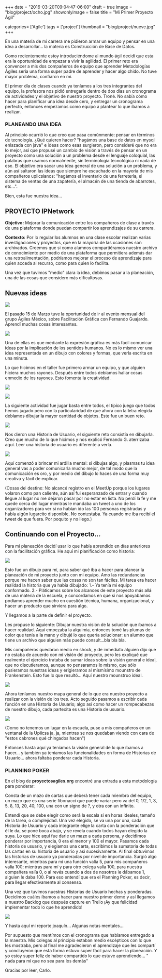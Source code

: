 +++
date = "2016-03-20T09:04:47-06:00"
draft = true
image = "blog/project/ocho.jpg"
showonlyimage = false
title = "Mi Primer Proyecto Ágil"

categories= ['Agile']
tags = ['project']
thumbnail = "blog/project/nueve.jpg"
+++

En una materia de mi carrera me pidieron armar un equipo y pensar en una idea a desarrollar... la materia es Construcción de Base de Datos.

Como recientemente estoy introduciéndome al mundo ágil decidí que esta era la oportunidad de empezar a vivir la agilidad. El primer reto era convencer a mis dos compañeros de equipo que aprender Metodologías Ágiles sería una forma super padre de aprender y hacer algo chido. No tuve mayor problema, confiaron en mi.

El primer día de clases cuando ya teníamos a los tres integrantes del equipo, la profesora nos pidió entregarle dentro de dos días un cronograma de actividades y el objetivo de nuestro proyecto. Troné. No sabía cómo hacer para planificar una idea desde cero, y entregar un cronograma perfecto, entonces empezamos como equipo a plantear lo que íbamos a realizar.


### PLANEANDO UNA IDEA

Al principio ocurrió lo que creo que pasa comúnmente: pensar en términos de tecnología. ¿Qué quieren hacer? "hagámos una base de datos en mysql enlazada con java" e ideas como esas surgieron, pero consideré que no era lo mejor, así que propusé un cambio de visión a través de pensar en un proyecto como una solución a un problema desde el lenguaje coloquial, las palabras que usamos normalmente, sin terminología tecnológica ni nada de eso. El objetivo era sacar una idea general de una solución a un problema, y aún así saltaron las ideas que siempre he escuchado en la mayoría de mis compañeros upiicsianos: "hagámos el inventario de una ferretería, el sistema de ventas de una zapatería, el almacén de una tienda de abarrotes, etc...".

Bien, esta fue nuestra idea...

## PROYECTO IPNetwork

**Objetivo:** Mejorar la comunicación entre los compañeros de clase a través de una plataforma donde puedan compartir los aprendizajes de su carrera.

**Contexto:** Por lo regular los alumnos en una clase escolar realizan varias investigaciones y proyectos, que en la mayoría de las ocasiones son archivados. Creemos que si como alumnos compartiéramos nuestro archivo de conocimiento por medio de una plataforma que permitiera además dar una retroalimentación, podríamos mejorar el proceso de aprendizaje para quien acceda al recurso, como para quien lo facilita.

  Una vez que tuvimos "medio" clara la idea, debímos pasar a la planeación, una de las cosas que considero más difícultosas.

## Nuevas ideas

![][1]

El pasado 15 de Marzo tuve la oportunidad de ir al evento mensual del grupo Ágiles México, sobre Facilitación Gráfica con Fernando Guajardo. Aprendí muchas cosas interesantes.

![][2]

Una de ellas es que mediante la expresión gráfica es más facil comunicar ideas por la implicación de los sentidos humanos. No es lo mismo ver una idea representada en un dibujo con colores y formas, que verla escrita en una minuta.

Lo que hicimos en el taller fue primero armar un equipo, y que alguien hiciera muchos rayones. Después entre todos debíamos hallar cosas enmedio de los rayones. Esto fomenta la creatividad.

![][6]

![][4]

La siguiente actividad fue jugar basta entre todos, el típico juego que todos hemos jugado pero con la particularidad de que ahora con la letra elegida debíamos dibujar la mayor cantidad de objetos. Este fue un buen reto.

![][3]

Nos dieron una Historia de Usuario, el siguiente reto consistía en dibujarla. Creo que mucho de lo que hicimos y nos explicó Fernando G. aterrizaba aquí. Leer una historia de usuario es diferente a verla.

![][5]

Aquí comenzó a brincar mi ardilla mental: si dibujas algo, y plasmas tu idea general vas a poder comunicarla mucho mejor, de tal modo que la comunicación es oro, y por medio del dibujo lo haces de una forma muy creativa y fácil de explicar.

(Cosas del destino: No alcancé registro en el MeetUp porque los lugares volaron como pan caliente, aún así fui esperanzado de entrar y cuando llegue al lugar no me dejaron pasar por no estar en lista. No perdí la fe y me quede cerca del lugar mientras le mandaba un tweet a uno de los organizadores para ver si no habían ido las 100 personas registradas y había algún lugarcito disponible. No contestaba. Ya cuando me íba recibí el tweet de que fuera. Por poquito y no llego.)

## Continuando con el Proyecto...

Para mi planeación decidí usar lo que había aprendido en días anteriores con la facilitación gráfica. He aquí mi planificación como historia:

![][7]

Esto fue un dibujo para mí, para saber qué iba a hacer para planear la planeación de mi proyecto junto con mi equipo. Amo las redundancias porque me hacen saber que las cosas no son tan fáciles. Mi tarea era hacer realidad la historia que ya había dibujado:
1.- Ya tenía mi equipo conformado.
2.- Pláticamos sobre los alcances de este proyecto más allá de una materia de la escuela, y concordamos en que si nos apoyabamos podíamos aprender mucho en cuestión técnica, humana, organizacional, y hacer un producto que sirviera para algo.

Y llegamos a la parte de definir el proyecto.

Les propuse lo siguiente: Dibujar nuestra visión de la solución que íbamos a hacer realidad. Aquí empezaba la alquimia, entonces tomé las plumas de color que tenía a la mano y dibujé lo que quería solucionar: un alumno que tiene un archivo que alguien más puede consult...bla bla bla.

Mis compañeros quedaron medio en shock, y de inmediato alguien dijo que no estaba de acuerdo con mi visión del proyecto, pero les expliqué que realmente el ejercicio trataba de sumar ideas sobre la visión general e ideal, que no discutieramos, aunque no pensaramos lo mismo, que sólo pusieramos nuestras ideas y erigieramos al mismísimo mounstro de Frankenstein. Esto fue lo que resultó... Aquí nuestro mounstruo ideal.

![][8]

Ahora teníamos nuestro mapa general de lo que era nuestro proyecto a realizar con la visión de los tres. Acto seguido pasamos a escribir cada función en una Historia de Usuario; algo así como hacer un rompecabezas de nuestro dibujo, cada partecita es una Historia de usuario.

![][9]

(Como no tenemos un lugar en la escuela, puse a mis compañeros en un ventanal de la Upiicsa ja, ja, mientras se nos quedaban viendo con cara de "estos cabrones qué chingados hacen")

Entonces hasta aquí ya teníamos la visión general de lo que íbamos a hacer... y también ya teníamos las funcionalidades en forma de Historias de Usuario... ahora faltaba ponderar cada Historia.

### PLANNING POKER

En el blog de **proyectosagiles.org** encontré una entrada a esta metodología para ponderar:

Consta de un mazo de cartas que deberá tener cada miembro del equipo, un mazo que es una serie fibonacci que puede variar pero va del 0, 1/2, 1, 3, 5, 8, 13, 20, 40, 100, una con un signo de ?, y otra con un infinito.

Entendí que se debe elegir como será la escala si en horas ideales, tamaño de la tarea, o complejidad. Una vez elegido, se va una por una, cada Historia de Usuario y cada integrante elige la carta con la ponderación que él le da, se pone boca abajo, y se revela cuando todos hayan elegido la suya. Lo que hice aquí fue darle un mazo a cada persona, y decidimos ponderar por importancia, 0 era el menor y 100 el mayor. Pasamos cada historia de usuario, y elegiamos una carta, escribimos la sumatoria de todas las cartas en su historia de usuario y así sucesivamente. Al final obtuvimos las historias de usuario ya ponderadas por nivel de importancia. Surgió algo interesante, mientras para mi una función valía 5, para mis compañeros valía 100; mientras para mí y para otro colega valía 100, para nuestra compañera valía 0, o al revés cuando a dos de nosotros le dábamos 1, alguien le daba 100. Para eso entendí que era el Planning Poker, es decir, para llegar efectivamente al consenso.

Una vez que tuvimos nuestras Historias de Usuario hechas y ponderadas. Decidimos cuáles íbamos a hacer para nuestro primer demo y así llegamos a nuestro  Backlog que después capture en Trello ¡Ay que felicidad implementar todo lo que he aprendido!

![][10]

Y hasta aquí mi reporte joaquín... Algunas notas mentales...

Por supuesto que mentímos con el cronograma que habíamos entregado a la maestra. Mis colegas al principio estaban medio escépticos con lo que les mostraba, pero al final me agradecieron el aprendizaje que les compartí y concluyeron que esta forma estuvo super fácil para hacer la planeación. Y yo estoy super feliz de haber compartido lo que estuve aprendiendo... " nada para mí que no sea para los demás"

Gracias por leer, Carlo.

[1]: /blog/project/uno.jpg
[2]: /blog/project/dos.jpg
[3]: /blog/project/tres.jpg
[4]: /blog/project/cuatro.jpg
[5]: /blog/project/cinco.jpg
[6]: /blog/project/seis.jpg
[7]: /blog/project/siete.jpg
[8]: /blog/project/ocho.jpg
[9]: /blog/project/nueve.jpg
[10]: /blog/project/diez.png
